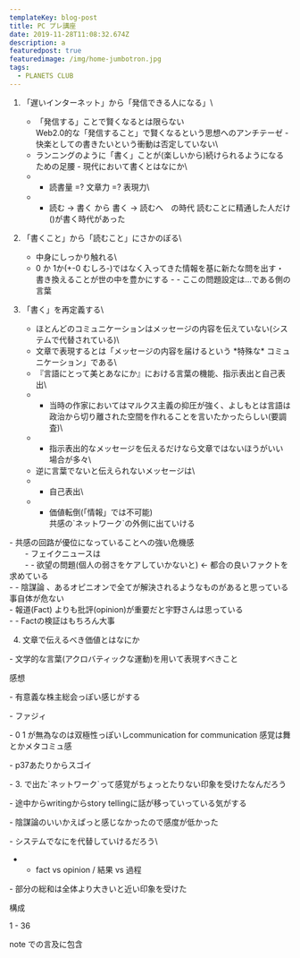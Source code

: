 ```yaml
---
templateKey: blog-post
title: PC プレ講座
date: 2019-11-28T11:08:32.674Z
description: a
featuredpost: true
featuredimage: /img/home-jumbotron.jpg
tags:
  - PLANETS CLUB
---
```

1. 「遅いインターネット」から「発信できる人になる」\
   - 「発信する」ことで賢くなるとは限らない \
   Web2.0的な「発信すること」で賢くなるという思想へのアンチテーゼ
   \- 快楽としての書きたいという衝動は否定していない\
   - ランニングのように「書く」ことが(楽しいから)続けられるようになるための足腰
   \- 現代において書くとはなにか\
   - - 読書量 =? 文章力 =? 表現力\
   - - 読む -> 書く から 書く -> 読むへ　の時代  読むことに精通した人だけ()が書く時代があった
2. 「書くこと」から「読むこと」にさかのぼる\
   - 中身にしっかり触れる\
   - 0 か 1か(+-0 むしろ-)ではなく入ってきた情報を基に新たな問を出す・書き換えることが世の中を豊かにする
   \- - ここの問題設定は…である側の言葉

3. 「書く」を再定義する\
   - ほとんどのコミュニケーションはメッセージの内容を伝えていない(システムで代替されている)\
   - 文章で表現するとは「メッセージの内容を届けるという \*特殊な\* コミュニケーション」である\
   - 『言語にとって美とあなにか』における言葉の機能、指示表出と自己表出\
   - - 当時の作家においてはマルクス主義の抑圧が強く、よしもとは言語は政治から切り離された空間を作れることを言いたかったらしい(要調査)\
   - -  指示表出的なメッセージを伝えるだけなら文章ではないほうがいい場合が多々\
   - 逆に言葉でないと伝えられないメッセージは\
   - - 自己表出\
   - - 価値転倒(「情報」では不可能)\
    共感の\`ネットワーク\`の外側に出ていける

\- 共感の回路が優位になっていることへの強い危機感\
　　- フェイクニュースは\
　　- - 欲望の問題(個人の弱さをケアしていかないと) <- 都合の良いファクトを求めている\
       - - 陰謀論 、あるオピニオンで全てが解決されるようなものがあると思っている事自体が危ない\
       - 報道(Fact) よりも批評(opinion)が重要だと宇野さんは思っている\
       - - Factの検証はもちろん大事

4. 文章で伝えるべき価値とはなにか

\- 文学的な言葉(アクロバティックな運動)を用いて表現すべきこと





   







感想

\- 有意義な株主総会っぽい感じがする

\-  ファジィ

\- 0 1 が無為なのは双極性っぽいしcommunication for communication 感覚は舞とかメタコミュ感

\- p37あたりからスゴイ

\- 3. で出た\`ネットワーク\`って感覚がちょっとたりない印象を受けたなんだろう

\- 途中からwritingからstory tellingに話が移っていっている気がする

\- 陰謀論のいいかえぱっと感じなかったので感度が低かった

\- システムでなにを代替していけるだろう\
- - fact vs opinion / 結果 vs 過程

\- 部分の総和は全体より大きいと近い印象を受けた

構成

1  - 36

 note での言及に包含
